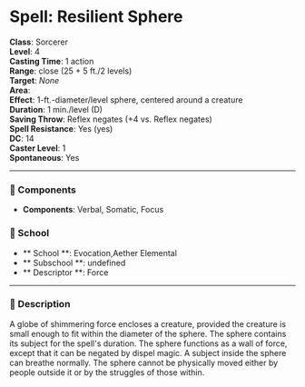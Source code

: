 
# Spell: Resilient Sphere
**Class**: Sorcerer  
**Level**: 4  
**Casting Time**: 1 action  
**Range**: close (25 + 5 ft./2 levels)  
**Target**: _None_  
**Area**:   
**Effect**: 1-ft.-diameter/level sphere, centered around a creature  
**Duration**: 1 min./level (D)  
**Saving Throw**: Reflex negates (+4 vs. Reflex negates)  
**Spell Resistance**: Yes (yes)  
**DC**: 14  
**Caster Level**: 1  
**Spontaneous**: Yes

---

### 🔮 Components
- **Components**: Verbal, Somatic, Focus

### 🏫 School
- ** School **: Evocation,Aether Elemental
- ** Subschool **: undefined
- ** Descriptor **: Force
---

### 📜 Description
A globe of shimmering force encloses a creature, provided the creature is small enough to fit within the diameter of the sphere. The sphere contains its subject for the spell's duration. The sphere functions as a wall of force, except that it can be negated by dispel magic. A subject inside the sphere can breathe normally. The sphere cannot be physically moved either by people outside it or by the struggles of those within.
